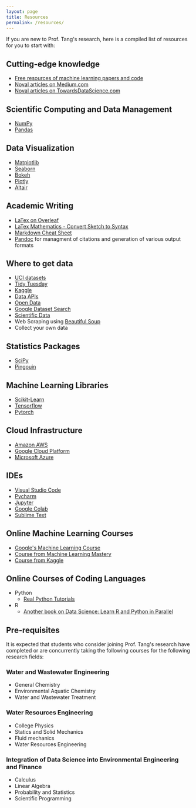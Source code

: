 ```yaml
---
layout: page
title: Resources
permalink: /resources/
---
```

If you are new to Prof. Tang's research, here is a compiled list of resources for you to start with: 

## Cutting-edge knowledge
- [Free resources of machine learning papers and code](http://paperswithcode.com)
- [Noval articles on Medium.com](http://medium.com)
- [Noval articles on TowardsDataScience.com](http://towardsdatascience.com)

## Scientific Computing and Data Management
- [NumPy](https://numpy.org/doc/stable/user/)
- [Pandas](https://pandas.pydata.org/pandas-docs/stable/user_guide/index.html)

## Data Visualization
- [Matplotlib](https://matplotlib.org/stable/users/index.html)
- [Seaborn](https://seaborn.pydata.org/tutorial.html)
- [Bokeh](https://docs.bokeh.org/en/latest/docs/user_guide.html)
- [Plotly](https://plotly.com/python/getting-started/)
- [Altair](https://altair-viz.github.io)

## Academic Writing
- [LaTex on Overleaf](http://overleaf.com)
- [LaTex Mathematics - Convert Sketch to Syntax](https://webdemo.myscript.com/views/math/index.html)
- [Markdown Cheat Sheet](https://www.markdownguide.org/cheat-sheet/)
- [Pandoc](https://pandoc.org/MANUAL.html) for managment of citations and generation of various output formats

## Where to get data
- [UCI datasets](https://archive.ics.uci.edu/ml/datasets.php)
- [Tidy Tuesday](https://github.com/rfordatascience/tidytuesday)
- [Kaggle](https://www.kaggle.com/datasets)
- [Data APIs](https://www.data.gov/developers/apis)
- [Open Data](https://opendata.cityofnewyork.us)
- [Google Dataset Search](https://datasetsearch.research.google.com)
- [Scientific Data](https://www.nature.com/sdata/)
- Web Scraping using [Beautiful Soup](https://www.crummy.com/software/BeautifulSoup/bs4/doc/)
- Collect your own data

## Statistics Packages
- [SciPy](https://docs.scipy.org/doc/scipy/reference/tutorial/index.html#user-guide)
- [Pingouin](https://pingouin-stats.org)

## Machine Learning Libraries
- [Scikit-Learn](https://scikit-learn.org/stable/user_guide.html)
- [Tensorflow](https://www.tensorflow.org)
- [Pytorch](https://pytorch.org)

## Cloud Infrastructure
- [Amazon AWS](https://aws.amazon.com)
- [Google Cloud Platform](https://cloud.google.com)
- [Microsoft Azure](https://azure.microsoft.com/en-us/)

## IDEs
- [Visual Studio Code](https://code.visualstudio.com/docs)
- [Pycharm](https://www.jetbrains.com/pycharm/learn/)
- [Jupyter](https://jupyter-notebook.readthedocs.io/en/stable/notebook.html)
- [Google Colab](http://colab.research.google.com)
- [Sublime Text](https://www.sublimetext.com/docs/)

## Online Machine Learning Courses
- [Google's Machine Learning Course](http://developers.google.com/machine-learning/crash-course)
- [Course from Machine Learning Mastery](http://machinelearningmastery.com)
- [Course from Kaggle](http://kaggle.com/learn/overview)

## Online Courses of Coding Languages
- Python
    - [Real Python Tutorials](https://realpython.com)
- R
    - [Another book on Data Science: Learn R and Python in Parallel](https://www.anotherbookondatascience.com)

## Pre-requisites
It is expected that students who consider joining Prof. Tang's research have completed or are concurrently taking the following courses for the following research fields: 

### Water and Wastewater Engineering
- General Chemistry
- Environmental Aquatic Chemistry
- Water and Wastewater Treatment

### Water Resources Engineering
- College Physics
- Statics and Solid Mechanics
- Fluid mechanics
- Water Resources Engineering

### Integration of Data Science into Environmental Engineering and Finance
- Calculus
- Linear Algebra
- Probability and Statistics
- Scientific Programming